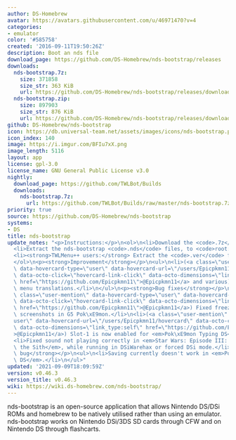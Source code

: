 ```yaml
---
author: DS-Homebrew
avatar: https://avatars.githubusercontent.com/u/46971470?v=4
categories:
- emulator
color: '#585758'
created: '2016-09-11T19:50:26Z'
description: Boot an nds file
download_page: https://github.com/DS-Homebrew/nds-bootstrap/releases
downloads:
  nds-bootstrap.7z:
    size: 371858
    size_str: 363 KiB
    url: https://github.com/DS-Homebrew/nds-bootstrap/releases/download/v0.46.3/nds-bootstrap.7z
  nds-bootstrap.zip:
    size: 897903
    size_str: 876 KiB
    url: https://github.com/DS-Homebrew/nds-bootstrap/releases/download/v0.46.3/nds-bootstrap.zip
github: DS-Homebrew/nds-bootstrap
icon: https://db.universal-team.net/assets/images/icons/nds-bootstrap.png
icon_index: 140
image: https://i.imgur.com/BFIu7xX.png
image_length: 5116
layout: app
license: gpl-3.0
license_name: GNU General Public License v3.0
nightly:
  download_page: https://github.com/TWLBot/Builds
  downloads:
    nds-bootstrap.7z:
      url: https://github.com/TWLBot/Builds/raw/master/nds-bootstrap.7z
priority: true
source: https://github.com/DS-Homebrew/nds-bootstrap
systems:
- DS
title: nds-bootstrap
update_notes: "<p>Instructions:</p>\n<ol>\n<li>Download the <code>.7z</code> file.</li>\n\
  <li>Extract the nds-bootstrap <code>.nds</code> files, to <code>root:/_nds</code>.</li>\n\
  <li><strong>TWLMenu++ users:</strong> Extract the <code>.ver</code> file to <code>root:/_nds/TWiLightMenu</code>.</li>\n\
  </ol>\n<p><strong>Improvement</strong></p>\n<ul>\n<li>(<a class=\"user-mention\"\
  \ data-hovercard-type=\"user\" data-hovercard-url=\"/users/Epicpkmn11/hovercard\"\
  \ data-octo-click=\"hovercard-link-click\" data-octo-dimensions=\"link_type:self\"\
  \ href=\"https://github.com/Epicpkmn11\">@Epicpkmn11</a> and various) Updated in-game\
  \ menu translations.</li>\n</ul>\n<p><strong>Bug fixes</strong></p>\n<ul>\n<li>(<a\
  \ class=\"user-mention\" data-hovercard-type=\"user\" data-hovercard-url=\"/users/Epicpkmn11/hovercard\"\
  \ data-octo-click=\"hovercard-link-click\" data-octo-dimensions=\"link_type:self\"\
  \ href=\"https://github.com/Epicpkmn11\">@Epicpkmn11</a>) Fixed freezing when taking\
  \ screenshots in G5 Pok\xE9mon.</li>\n<li>(<a class=\"user-mention\" data-hovercard-type=\"\
  user\" data-hovercard-url=\"/users/Epicpkmn11/hovercard\" data-octo-click=\"hovercard-link-click\"\
  \ data-octo-dimensions=\"link_type:self\" href=\"https://github.com/Epicpkmn11\"\
  >@Epicpkmn11</a>) Slot-1 is now enabled for <em>Pok\xE9mon Typing DS</em>.</li>\n\
  <li>Fixed sound not playing correctly in <em>Star Wars: Episode III: Revenge of\
  \ the Sith</em>, while running in DSiWarehax or forced DSi mode.</li>\n</ul>\n<p><strong>Known\
  \ bug</strong></p>\n<ul>\n<li>Saving currently doesn't work in <em>Pok\xE9mon Typing\
  \ DS</em>.</li>\n</ul>"
updated: '2021-09-09T18:09:59Z'
version: v0.46.3
version_title: v0.46.3
wiki: https://wiki.ds-homebrew.com/nds-bootstrap/
---
```

nds-bootstrap is an open-source application that allows Nintendo DS/DSi ROMs and homebrew to be natively utilised rather than using an emulator. nds-bootstrap works on Nintendo DSi/3DS SD cards through CFW and on Nintendo DS through flashcarts.